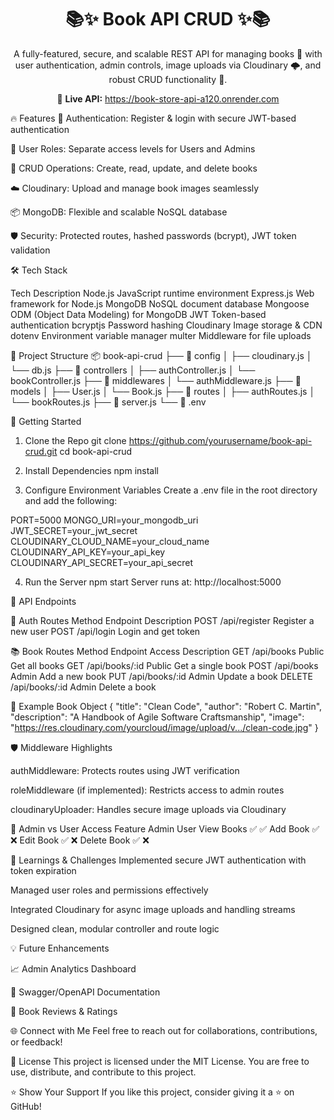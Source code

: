 <h1 align="center">📚✨ Book API CRUD ✨📚</h1> <p align="center"> A fully-featured, secure, and scalable REST API for managing books 📖 with user authentication, admin controls, image uploads via Cloudinary 🌩️, and robust CRUD functionality 💪. </p> <p align="center"> 🔗 <strong>Live API:</strong> <a href="https://book-store-api-a120.onrender.com" target="_blank">https://book-store-api-a120.onrender.com</a> </p>
🔥 Features
🔐 Authentication: Register & login with secure JWT-based authentication

👥 User Roles: Separate access levels for Users and Admins

📘 CRUD Operations: Create, read, update, and delete books

☁️ Cloudinary: Upload and manage book images seamlessly

📦 MongoDB: Flexible and scalable NoSQL database

🛡️ Security: Protected routes, hashed passwords (bcrypt), JWT token validation

🛠️ Tech Stack

Tech	Description
Node.js	JavaScript runtime environment
Express.js	Web framework for Node.js
MongoDB	NoSQL document database
Mongoose	ODM (Object Data Modeling) for MongoDB
JWT	Token-based authentication
bcryptjs	Password hashing
Cloudinary	Image storage & CDN
dotenv	Environment variable manager
multer	Middleware for file uploads

📂 Project Structure
📦 book-api-crud
├── 📁 config
│   ├── cloudinary.js
│   └── db.js
├── 📁 controllers
│   ├── authController.js
│   └── bookController.js
├── 📁 middlewares
│   └── authMiddleware.js
├── 📁 models
│   ├── User.js
│   └── Book.js
├── 📁 routes
│   ├── authRoutes.js
│   └── bookRoutes.js
├── 📄 server.js
└── 📄 .env

🚀 Getting Started

1. Clone the Repo
git clone https://github.com/yourusername/book-api-crud.git
cd book-api-crud

2. Install Dependencies
npm install

3. Configure Environment Variables
Create a .env file in the root directory and add the following:

PORT=5000
MONGO_URI=your_mongodb_uri
JWT_SECRET=your_jwt_secret
CLOUDINARY_CLOUD_NAME=your_cloud_name
CLOUDINARY_API_KEY=your_api_key
CLOUDINARY_API_SECRET=your_api_secret

4. Run the Server
npm start
Server runs at: http://localhost:5000

📮 API Endpoints

🔑 Auth Routes
Method	Endpoint	Description
POST	/api/register	Register a new user
POST	/api/login	Login and get token

📚 Book Routes
Method	Endpoint	Access	Description
GET	/api/books	Public	Get all books
GET	/api/books/:id	Public	Get a single book
POST	/api/books	Admin	Add a new book
PUT	/api/books/:id	Admin	Update a book
DELETE	/api/books/:id	Admin	Delete a book

🧪 Example Book Object
{
  "title": "Clean Code",
  "author": "Robert C. Martin",
  "description": "A Handbook of Agile Software Craftsmanship",
  "image": "https://res.cloudinary.com/yourcloud/image/upload/v.../clean-code.jpg"
}

🛡️ Middleware Highlights

authMiddleware: Protects routes using JWT verification

roleMiddleware (if implemented): Restricts access to admin routes

cloudinaryUploader: Handles secure image uploads via Cloudinary


👑 Admin vs User Access
Feature	Admin	User
View Books	✅	✅
Add Book	✅	❌
Edit Book	✅	❌
Delete Book	✅	❌

🧠 Learnings & Challenges
Implemented secure JWT authentication with token expiration

Managed user roles and permissions effectively

Integrated Cloudinary for async image uploads and handling streams

Designed clean, modular controller and route logic

💡 Future Enhancements

📈 Admin Analytics Dashboard

📑 Swagger/OpenAPI Documentation

💬 Book Reviews & Ratings

🌐 Connect with Me
Feel free to reach out for collaborations, contributions, or feedback!

📜 License
This project is licensed under the MIT License.
You are free to use, distribute, and contribute to this project.

⭐️ Show Your Support
If you like this project, consider giving it a ⭐️ on GitHub!


